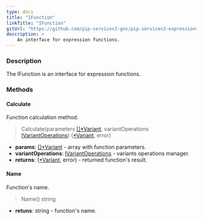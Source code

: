 ```yaml
---
type: docs
title: "IFunction"
linkTitle: "IFunction"
gitUrl: "https://github.com/pip-services3-gox/pip-services3-expressions-gox"
description: > 
    An interface for expression functions.
---
```



### Description

The IFunction is an interface for expression functions.


### Methods

#### Calculate
Function calculation method.

> Calculate(parameters [[]*Variant](../../../variants/variant), variantOperations [IVariantOperations](../../../variants/ivariant_operations)) ([*Variant](../../../variants/variant), error)

- **params**: [[]*Variant](../../../variants/variant) - array with function parameters.
- **variantOperations**: [IVariantOperations](../../../variants/ivariant_operations) - variants operations manager.
- **returns**: ([*Variant](../../../variants/variant), error) - returned function's result.


#### Name
Function's name.
> Name() string

- **retuns**: string - function's name.